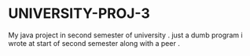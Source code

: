 # UNIVERSITY-PROJ-3
My java project in second semester of university .
just a dumb program i wrote at start of second semester along with a peer .